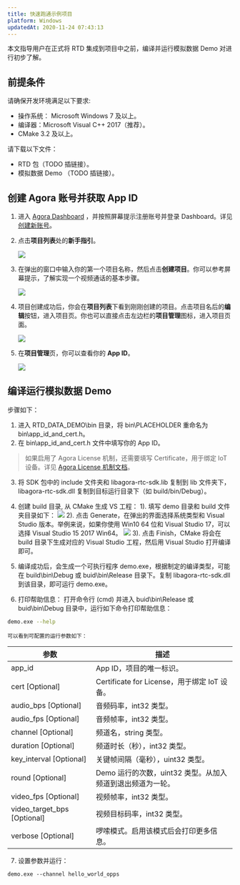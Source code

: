 ```yaml
---
title: 快速跑通示例项目
platform: Windows
updatedAt: 2020-11-24 07:43:13
---
```


本文指导用户在正式将 RTD 集成到项目中之前，编译并运行模拟数据 Demo 对进行初步了解。

## 前提条件

请确保开发环境满足以下要求:

- 操作系统： Microsoft Windows 7 及以上。
- 编译器：Microsoft Visual C++ 2017（推荐）。
- CMake 3.2 及以上。

请下载以下文件：

- RTD 包（TODO 插链接）。
- 模拟数据 Demo （TODO 插链接）。

## 创建 Agora 账号并获取 App ID

1. 进入 [Agora Dashboard](https://dashboard.agora.io/) ，并按照屏幕提示注册账号并登录 Dashboard。详见[创建新账号](sign_in_and_sign_up)。
2. 点击**项目列表**处的**新手指引**。

   ![](https://web-cdn.agora.io/docs-files/1563521764570)

3. 在弹出的窗口中输入你的第一个项目名称，然后点击**创建项目**。你可以参考屏幕提示，了解实现一个视频通话的基本步骤。

   ![](https://web-cdn.agora.io/docs-files/1563521821078)

4. 项目创建成功后，你会在**项目列表**下看到刚刚创建的项目。点击项目名后的**编辑**按钮，进入项目页。你也可以直接点击左边栏的**项目管理**图标，进入项目页面。

   ![](https://web-cdn.agora.io/docs-files/1563522909895)

5. 在**项目管理**页，你可以查看你的 **App ID**。

   ![](https://web-cdn.agora.io/docs-files/1563522556558)

## 编译运行模拟数据 Demo

步骤如下：

1. 进入 RTD_DATA_DEMO\bin 目录，将 bin\PLACEHOLDER 重命名为 bin\app_id_and_cert.h。
2. 在 bin\app_id_and_cert.h 文件中填写你的 App ID。

> 如果启用了 Agora License 机制，还需要填写 Certificate，用于绑定 IoT 设备。详见 [Agora License 机制文档](/cn/Agora%20Platform/agora_license_mechanism)。

3. 将 SDK 包中的 include 文件夹和 libagora-rtc-sdk.lib 复制到 lib 文件夹下，libagora-rtc-sdk.dll 复制到目标运行目录下（如 build/bin/Debug）。
4. 创建 build 目录, 从 CMake 生成 VS 工程：
   1). 填写 demo 目录和 build 文件夹目录如下：
   ![](https://web-cdn.agora.io/docs-files/1556520849021)
   2). 点击 Generate，在弹出的界面选择系统类型和 Visual Studio 版本。举例来说，如果你使用 Win10 64 位和 Visual Studio 17，可以选择 Visual Studio 15 2017 Win64。
   ![](https://web-cdn.agora.io/docs-files/1556520902662)
   3). 点击 Finish，CMake 将会在 build 目录下生成对应的 Visual Studio 工程，然后用 Visual Studio 打开编译即可。

5. 编译成功后，会生成一个可执行程序 demo.exe，根据制定的编译类型，可能在 build\bin\Debug 或 buid\bin\Release 目录下。复制 libagora-rtc-sdk.dll 到该目录，即可运行 demo.exe。

6. 打印帮助信息：
   打开命令行 (cmd) 并进入 buid\bin\Release 或 buid\bin\Debug 目录中，运行如下命令打印帮助信息：

```bash
demo.exe --help
```

    可以看到可配置的运行参数如下：

| 参数                        | 描述                                                       |
| --------------------------- | ---------------------------------------------------------- |
| app_id                      | App ID，项目的唯一标识。                                   |
| cert [Optional]             | Certificate for License，用于绑定 IoT 设备。               |
| audio_bps [Optional]        | 音频码率，int32 类型。                                     |
| audio_fps [Optional]        | 音频帧率，int32 类型。                                     |
| channel [Optional]          | 频道名，string 类型。                                      |
| duration [Optional]         | 频道时长（秒），int32 类型。                               |
| key_interval [Optional]     | 关键帧间隔（毫秒），uint32 类型。                          |
| round [Optional]            | Demo 运行的次数，uint32 类型。从加入频道到退出频道为一轮。 |
| video_fps [Optional]        | 视频帧率，int32 类型。                                     |
| video_target_bps [Optional] | 视频目标码率，int32 类型。                                 |
| verbose [Optional]          | 啰嗦模式。启用该模式后会打印更多信息。                     |

7. 设置参数并运行：

```shell
demo.exe --channel hello_world_opps
```
